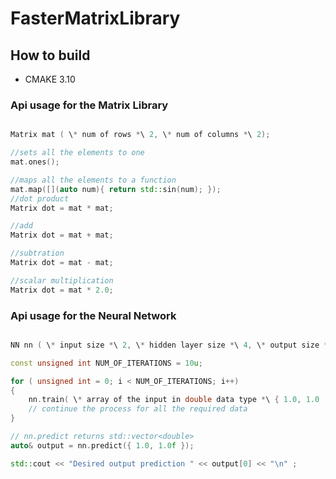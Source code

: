# FasterMatrixLibrary

## How to build
- CMAKE 3.10

### Api usage for the Matrix Library

```cpp

Matrix mat ( \* num of rows *\ 2, \* num of columns *\ 2);

//sets all the elements to one
mat.ones();

//maps all the elements to a function
mat.map([](auto num){ return std::sin(num); });
//dot product
Matrix dot = mat * mat;

//add
Matrix dot = mat + mat;

//subtration
Matrix dot = mat - mat;

//scalar multiplication
Matrix dot = mat * 2.0;


```

### Api usage for the Neural Network

```cpp

NN nn ( \* input size *\ 2, \* hidden layer size *\ 4, \* output size *\ 1);

const unsigned int NUM_OF_ITERATIONS = 10u;

for ( unsigned int = 0; i < NUM_OF_ITERATIONS; i++)
{
    nn.train( \* array of the input in double data type *\ { 1.0, 1.0  }, \* expected output in an array*\ { 1.0f }  );
    // continue the process for all the required data
}

// nn.predict returns std::vector<double>
auto& output = nn.predict({ 1.0, 1.0f });

std::cout << "Desired output prediction " << output[0] << "\n" ; 

```
